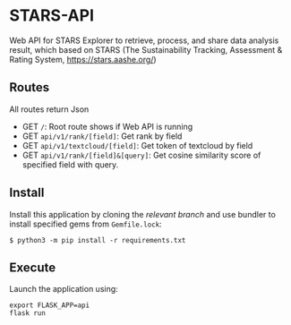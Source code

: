 # STARS-API

Web API for STARS Explorer to retrieve, process, and share data analysis result, which based on STARS (The Sustainability Tracking, Assessment & Rating System, https://stars.aashe.org/)

## Routes

All routes return Json

- GET  `/`: Root route shows if Web API is running
- GET  `api/v1/rank/[field]`: Get rank by field
- GET  `api/v1/textcloud/[field]`: Get token of textcloud by field
- GET  `api/v1/rank/[field]&[query]`: Get cosine similarity score of specified field with query.

## Install

Install this application by cloning the *relevant branch* and use bundler to install specified gems from `Gemfile.lock`:

```shell
$ python3 -m pip install -r requirements.txt
```

## Execute

Launch the application using:

```shell
export FLASK_APP=api
flask run
```
